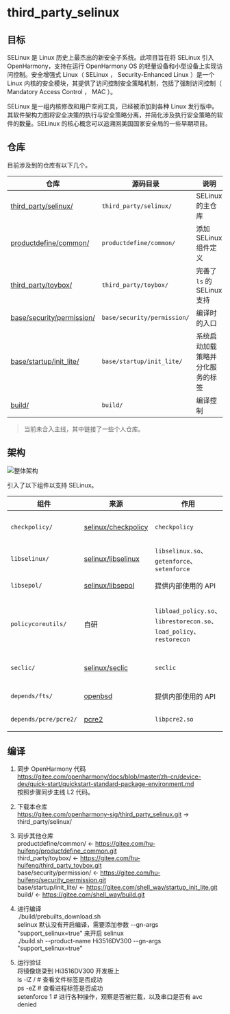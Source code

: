 # third_party_selinux

## 目标

SELinux 是 Linux 历史上最杰出的新安全子系统。此项目旨在将 SELinux 引入 OpenHarmony，支持在运行 OpenHarmony OS 的轻量设备和小型设备上实现访问控制。安全增强式 Linux（ SELinux ， Security-Enhanced Linux ）是一个 Linux 内核的安全模块，其提供了访问控制安全策略机制，包括了强制访问控制（ Mandatory Access Control ， MAC ）。

SELinux 是一组内核修改和用户空间工具，已经被添加到各种 Linux 发行版中。其软件架构力图将安全决策的执行与安全策略分离，并简化涉及执行安全策略的软件的数量。SELinux 的核心概念可以追溯回美国国家安全局的一些早期项目。

## 仓库

目前涉及到的仓库有以下几个。

| 仓库 | 源码目录 | 说明 |
| --- | --- | --- |
| [third_party/selinux/](https://gitee.com/openharmony-sig/third_party_selinux.git) | `third_party/selinux/` | SELinux 的主仓库 |
| [productdefine/common/](https://gitee.com/hu-huifeng/productdefine_common.git) | `productdefine/common/` | 添加 SELinux 组件定义 |
| [third_party/toybox/](https://gitee.com/hu-huifeng/third_party_toybox.git) | `third_party/toybox/` | 完善了 `ls` 的 SELinux 支持 |
| [base/security/permission/](https://gitee.com/hu-huifeng/security_permission.git) | `base/security/permission/` | 编译时的入口 |
| [base/startup/init_lite/](https://gitee.com/shell_way/startup_init_lite.git) | `base/startup/init_lite/` | 系统启动加载策略并分化服务的标签 |
| [build/](https://gitee.com/openharmony/build) | `build/` | 编译控制 |

> 当前未合入主线，其中链接了一些个人仓库。

## 架构

![整体架构](images/整体架构.png)

引入了以下组件以支持 SELinux。

| 组件 | 来源 | 作用 | 形式 |
| --- | --- | --- | --- |
| `checkpolicy/` | [selinux/checkpolicy](https://github.com/SELinuxProject/selinux/tree/cf853c1a0c2328ad6c62fb2b2cc55d4926301d6b/checkpolicy) | `checkpolicy` | 可执行文件 |
| `libselinux/` | [selinux/libselinux](https://github.com/SELinuxProject/selinux/tree/cf853c1a0c2328ad6c62fb2b2cc55d4926301d6b/libselinux) | `libselinux.so`、`getenforce`、`setenforce` | 动态库 |
| `libsepol/` | [selinux/libsepol](https://github.com/SELinuxProject/selinux/tree/cf853c1a0c2328ad6c62fb2b2cc55d4926301d6b/libsepol) | 提供内部使用的 API | 动态库 |
| `policycoreutils/` | 自研 | `libload_policy.so`、`librestorecon.so`、`load_policy`、`restorecon` | 动态库、可执行文件 |
| `seclic/` | [selinux/seclic](https://github.com/SELinuxProject/selinux/tree/cf853c1a0c2328ad6c62fb2b2cc55d4926301d6b/secilc) | `seclic` | 可执行文件 |
| `depends/fts/` | [openbsd](https://github.com/openbsd/src/tree/e8835b178a3e9df00c1c1fe0b9875fc5ef5a7854) | 提供内部使用的 API | 静态链接 |
| `depends/pcre/pcre2/` | [pcre2](https://github.com/PhilipHazel/pcre2/tree/2ae7c30b95d63ecbaff6727eaff7c3a6a3969d56) | `libpcre2.so` | 动态库 |

## 编译

1. 同步 OpenHarmony 代码  
https://gitee.com/openharmony/docs/blob/master/zh-cn/device-dev/quick-start/quickstart-standard-package-environment.md  
按照步骤同步主线 L2 代码。  

2. 下载本仓库  
https://gitee.com/openharmony-sig/third_party_selinux.git -> third_party/selinux/  

3. 同步其他仓库  
productdefine/common/     <- https://gitee.com/hu-huifeng/productdefine_common.git  
third_party/toybox/       <- https://gitee.com/hu-huifeng/third_party_toybox.git  
base/security/permission/ <- https://gitee.com/hu-huifeng/security_permission.git  
base/startup/init_lite/   <- https://gitee.com/shell_way/startup_init_lite.git  
build/                    <- https://gitee.com/shell_way/build.git  

4. 进行编译  
./build/prebuilts_download.sh  
selinux 默认没有开启编译，需要添加参数 --gn-args "support_selinux=true" 来开启 selinux  
./build.sh --product-name Hi3516DV300 --gn-args "support_selinux=true"  

5. 运行验证  
将镜像烧录到 Hi3516DV300 开发板上  
ls -lZ /         # 查看文件标签是否成功  
ps -eZ           # 查看进程标签是否成功  
setenforce 1     # 进行各种操作，观察是否被拦截，以及串口是否有 avc denied  
